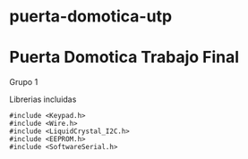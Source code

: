 # puerta-domotica-utp

# Puerta Domotica Trabajo Final
Grupo 1

Librerias incluidas
``` 
#include <Keypad.h>
#include <Wire.h>
#include <LiquidCrystal_I2C.h>
#include <EEPROM.h>
#include <SoftwareSerial.h>

```